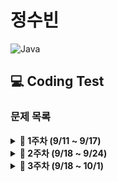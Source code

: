 # 정수빈

![Java](https://img.shields.io/badge/java-%23ED8B00.svg?style=for-the-badge&logo=java&logoColor=white)

## 💻 Coding Test

### **문제 목록**

<details markdown="1">
<summary><strong>📄 1주차 (9/11 ~ 9/17) </strong></summary>

| 푼 문제 수 |   사이트   |                    문제/풀이                     | 제목          |
| :--------: | :--------: | :----------------------------------------------: | ------------- |
|     1      | Coding Bat | [warmup1_1](https://codingbat.com/prob/p187868)  | SleepIn       |
|     2      | Coding Bat | [warmup1_2](https://codingbat.com/prob/p181646)  | MonkeyTrouble |
|     3      | Coding Bat | [warmup1_3](https://codingbat.com/prob/p154485)  | SumDouble     |
|     4      | Coding Bat | [warmup1_4](https://codingbat.com/prob/p116624)  | SumDouble     |
|     5      | Coding Bat | [warmup1_5](https://codingbat.com/prob/p140449)  | parrotTrouble |
|     6      | Coding Bat | [warmup1_6](https://codingbat.com/prob/p182873)  | makes10       |
|     7      | Coding Bat | [warmup1_7](https://codingbat.com/prob/p184004)  | nearHundred   |
|     8      | Coding Bat | [warmup1_8](https://codingbat.com/prob/p159227)  | posNeg        |
|     9      | Coding Bat | [warmup1_9](https://codingbat.com/prob/p191914)  | notString     |
|     10     | Coding Bat | [warmup1_10](https://codingbat.com/prob/p190570) | missingChar   |

---

</details>

<details markdown="1">
<summary><strong>📄 2주차 (9/18 ~ 9/24) </strong></summary>

| 푼 문제 수 |   사이트   |                    문제/풀이                     | 제목        |
| :--------: | :--------: | :----------------------------------------------: | ----------- |
|     1      | Coding Bat | [warmup1_11](https://codingbat.com/prob/p161642) | backAround  |
|     2      | Coding Bat | [warmup1_12](https://codingbat.com/prob/p112564) | or35        |
|     3      | Coding Bat | [warmup1_13](https://codingbat.com/prob/p183592) | front22     |
|     4      | Coding Bat | [warmup1_14](https://codingbat.com/prob/p191022) | startHi     |
|     5      | Coding Bat | [warmup1_15](https://codingbat.com/prob/p192082) | icyHot      |
|     6      | Coding Bat | [warmup1_16](https://codingbat.com/prob/p123384) | fontBack    |
|     7      | Coding Bat | [warmup1_17](https://codingbat.com/prob/p136351) | font3       |
|     8      | Coding Bat | [string1_1](https://codingbat.com/prob/p171896)  | helloName   |
|     9      | Coding Bat | [string1_2](https://codingbat.com/prob/p161056)  | makeAbba    |
|     10     | Coding Bat | [string1_3](https://codingbat.com/prob/p147483)  | makeTag     |
|     11     | Coding Bat | [string1_4](https://codingbat.com/prob/p184030)  | makeOutWord |
|     12     | Coding Bat | [string1_5](https://codingbat.com/prob/p108853)  | extraEnds   |
|     13     | Coding Bat | [string1_6](https://codingbat.com/prob/p163411)  | firstTwo    |
|     14     | Coding Bat | [string1_7](https://codingbat.com/prob/p172267)  | firstHalf   |
|     15     | Coding Bat | [string1_8](https://codingbat.com/prob/p130896)  | withoutEnd  |
|     16     | Coding Bat | [string1_9](https://codingbat.com/prob/p168564)  | comboString |
|     17     | Coding Bat | [string1_10](https://codingbat.com/prob/p143825) | nonStart    |
|     18     | Coding Bat | [string1_10](https://codingbat.com/prob/p197720) | left2       |
|     19     | Coding Bat |  [logic_1](https://codingbat.com/prob/p137742)   | love6       |

---

</details>

<details markdown="1">
<summary><strong>📄 3주차 (9/18 ~ 10/1) </strong></summary>

| 푼 문제 수 |   사이트    |                                         문제/풀이                                          |
| :--------: | :---------: | :----------------------------------------------------------------------------------------: |
|     1      | Programmers | [없는 숫자 더하기](https://programmers.co.kr/learn/courses/30/lessons/86051?language=java) |
|     2      | Programmers |                 [최댓값 구하기](https://programmers.co.kr/questions/8709)                  |
|     3      | Programmers |         [최솟값 구하기](https://programmers.co.kr/learn/courses/30/lessons/59038)          |
|     4      | Programmers |         [동물 수 구하기](https://programmers.co.kr/learn/courses/30/lessons/59406)         |
|     5      | Programmers |         [중복 제거하기](https://programmers.co.kr/learn/courses/30/lessons/59408#)         |
|     6      | Programmers |      [모든 레코드 조회하기](https://programmers.co.kr/learn/courses/30/lessons/59034)      |
|     7      | Programmers |      [역순 정렬하기\_DESC](https://programmers.co.kr/learn/courses/30/lessons/59035)       |
|     8      | Programmers |         [아픈 동물 찾기](https://programmers.co.kr/learn/courses/30/lessons/59036)         |
|     9      | Programmers |         [어린 동물 찾기](https://programmers.co.kr/learn/courses/30/lessons/59037)         |
|     10     | Programmers |      [동물의 아이디와 이름](https://programmers.co.kr/learn/courses/30/lessons/59403)      |
|     11     | Programmers |     [여러 기준으로 정렬하기](https://programmers.co.kr/learn/courses/30/lessons/59404)     |
|     12     | Programmers |        [상위 n개 레코드](https://programmers.co.kr/learn/courses/30/lessons/59405)         |
|     13     | Programmers |     [이름이 없는 동물의 ID](https://programmers.co.kr/learn/courses/30/lessons/59039)      |
|     14     | Programmers |     [이름이 있는 동물의 ID](https://programmers.co.kr/learn/courses/30/lessons/59407)      |
|     15     | Programmers |         [NULL 처리하기](https://programmers.co.kr/learn/courses/30/lessons/59410)          |
|     16     | Programmers |       [없어진 기록 찾기🌟](https://programmers.co.kr/learn/courses/30/lessons/59042)       |
|     17     | Programmers |    [있었는데요 없었습니다🌟](hhttps://programmers.co.kr/learn/courses/30/lessons/59043)    |
|     18     | Programmers |    [오랜 기간 보호한 동물🌟](hhttps://programmers.co.kr/learn/courses/30/lessons/59043)    |

---

</details>
<!-- [![Solved.ac
프로필](http://mazassumnida.wtf/api/v2/generate_badge?boj=sb991013)](https://solved.ac/sb991013) -->

